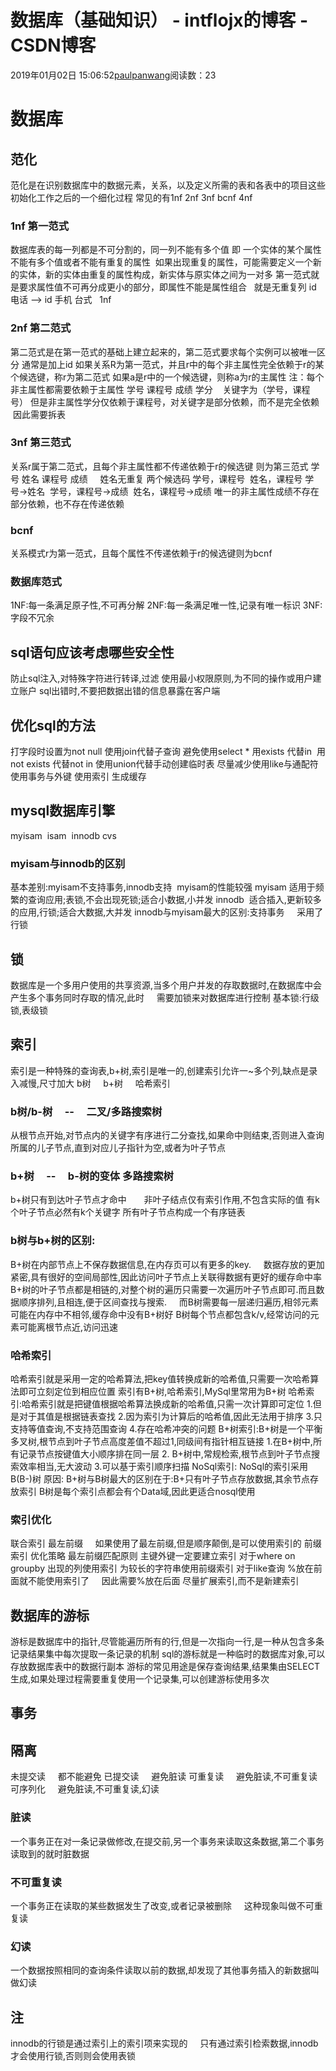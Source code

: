 
# 数据库（基础知识） - intflojx的博客 - CSDN博客


2019年01月02日 15:06:52[paulpanwang](https://me.csdn.net/intflojx)阅读数：23


# 数据库
## 范化
范化是在识别数据库中的数据元素，关系，以及定义所需的表和各表中的项目这些初始化工作之后的一个细化过程
常见的有1nf 2nf 3nf bcnf 4nf
### 1nf 第一范式
数据库表的每一列都是不可分割的，同一列不能有多个值 即 一个实体的某个属性不能有多个值或者不能有重复的属性  如果出现重复的属性，可能需要定义一个新的实体，新的实体由重复的属性构成，新实体与原实体之间为一对多
第一范式就是要求属性值不可再分成更小的部分，即属性不能是属性组合   就是无重复列
id 电话 --> id 手机 台式   1nf

### 2nf 第二范式
第二范式是在第一范式的基础上建立起来的，第二范式要求每个实例可以被唯一区分 通常是加上id
如果关系R为第一范式，并且r中的每个非主属性完全依赖于r的某个候选键，称r为第二范式
如果a是r中的一个候选键，则称a为r的主属性
注：每个非主属性都需要依赖于主属性
学号 课程号 成绩 学分    关键字为（学号，课程号） 但是非主属性学分仅依赖于课程号，对关键字是部分依赖，而不是完全依赖  因此需要拆表


### 3nf 第三范式
关系r属于第二范式，且每个非主属性都不传递依赖于r的候选键 则为第三范式
学号 姓名 课程号 成绩     姓名无重复
两个候选码 学号，课程号  姓名，课程号
学号->姓名  学号，课程号->成绩  姓名，课程号->成绩
唯一的非主属性成绩不存在部分依赖，也不存在传递依赖

### bcnf
关系模式r为第一范式，且每个属性不传递依赖于r的候选键则为bcnf

### 数据库范式
1NF:每一条满足原子性,不可再分解
2NF:每一条满足唯一性,记录有唯一标识
3NF:字段不冗余

## sql语句应该考虑哪些安全性
防止sql注入,对特殊字符进行转译,过滤
使用最小权限原则,为不同的操作或用户建立账户
sql出错时,不要把数据出错的信息暴露在客户端

## 优化sql的方法
打字段时设置为not null
使用join代替子查询
避免使用select *
用exists 代替in  用 not exists 代替not in
使用union代替手动创建临时表
尽量减少使用like与通配符
使用事务与外键
使用索引
生成缓存

## mysql数据库引擎
myisam  isam  innodb cvs

### myisam与innodb的区别
基本差别:myisam不支持事务,innodb支持  myisam的性能较强
myisam 适用于频繁的查询应用;表锁,不会出现死锁;适合小数据,小并发
innodb  适合插入,更新较多的应用,行锁;适合大数据,大并发
innodb与myisam最大的区别:支持事务     采用了行锁

## 锁
数据库是一个多用户使用的共享资源,当多个用户并发的存取数据时,在数据库中会产生多个事务同时存取的情况,此时     需要加锁来对数据库进行控制
基本锁:行级锁,表级锁

## 索引
索引是一种特殊的查询表,b+树,索引是唯一的,创建索引允许一~多个列,缺点是录入减慢,尺寸加大
b树     b+树     哈希索引
### b树/b-树     --     二叉/多路搜索树
从根节点开始,对节点内的关键字有序进行二分查找,如果命中则结束,否则进入查询所属的儿子节点,直到对应儿子指针为空,或者为叶子节点

### b+树     --     b-树的变体 多路搜索树
b+树只有到达叶子节点才命中       非叶子结点仅有索引作用,不包含实际的值
有k个叶子节点必然有k个关键字
所有叶子节点构成一个有序链表

### b树与b+树的区别:
B+树在内部节点上不保存数据信息,在内存页可以有更多的key.     数据存放的更加紧密,具有很好的空间局部性,因此访问叶子节点上关联得数据有更好的缓存命中率
B+树的叶子节点都是相链的,对整个树的遍历只需要一次遍历叶子节点即可.而且数据顺序排列,且相连,便于区间查找与搜索.     而B树需要每一层递归遍历,相邻元素可能在内存中不相邻,缓存命中没有B+树好
B树每个节点都包含k/v,经常访问的元素可能离根节点近,访问迅速

### 哈希索引
哈希索引就是采用一定的哈希算法,把key值转换成新的哈希值,只需要一次哈希算法即可立刻定位到相应位置
索引有B+树,哈希索引,MySql里常用为B+树
哈希索引:哈希索引就是把键值根据哈希算法换成新的哈希值,只需一次计算即可定位
1.但是对于其值是根据链表查找
2.因为索引为计算后的哈希值,因此无法用于排序
3.只支持等值查询,不支持范围查询
4.存在哈希冲突的问题
B+树索引:B+树是一个平衡多叉树,根节点到叶子节点高度差值不超过1,同级间有指针相互链接
1.在B+树中,所有记录节点按键值大小顺序排在同一层
2. B+树中,常规检索,根节点到叶子节点搜索效率相当,无大波动
3.可以基于索引顺序扫描
NoSql索引:
NoSql的索引采用B(B-)树
原因:
B+树与B树最大的区别在于:B+只有叶子节点存放数据,其余节点存放索引
B树是每个索引点都会有个Data域,因此更适合nosql使用

### 索引优化
联合索引
最左前缀     如果使用了最左前缀,但是顺序颠倒,是可以使用索引的
前缀索引
优化策略
最左前缀匹配原则
主键外键一定要建立索引
对于where on groupby 出现的列使用索引
为较长的字符串使用前缀索引
对于like查询 %放在前面就不能使用索引了     因此需要%放在后面
尽量扩展索引,而不是新建索引

## 数据库的游标
游标是数据库中的指针,尽管能遍历所有的行,但是一次指向一行,是一种从包含多条记录结果集中每次提取一条记录的机制
sql的游标就是一种临时的数据库对象,可以存放数据库表中的数据行副本
游标的常见用途是保存查询结果,结果集由SELECT生成,如果处理过程需要重复使用一个记录集,可以创建游标使用多次

## 事务
## 隔离
未提交读     都不能避免
已提交读     避免脏读
可重复读     避免脏读,不可重复读
可序列化     避免脏读,不可重复读,幻读

### 脏读
一个事务正在对一条记录做修改,在提交前,另一个事务来读取这条数据,第二个事务读取到的就时脏数据
### 不可重复读
一个事务正在读取的某些数据发生了改变,或者记录被删除     这种现象叫做不可重复读
### 幻读
一个数据按照相同的查询条件读取以前的数据,却发现了其他事务插入的新数据叫做幻读
## 注
innodb的行锁是通过索引上的索引项来实现的     只有通过索引检索数据,innodb才会使用行锁,否则则会使用表锁

